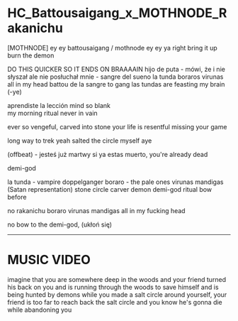 # HC_Battousaigang_x_MOTHNODE_Rakanichu

[MOTHNODE]
ey ey
battousaigang / mothnode
ey ey 
ya
right
bring it up
burn the demon

DO THIS QUICKER SO IT ENDS ON BRAAAAIN
hijo de puta - 
mówi, że i nie słyszał
ale nie posłuchał mnie - 
sangre del sueno 
la tunda 
boraros 
virunas 
all in my head
battou de la sangre to gang 
las tundas are feasting my brain (-ye) 

aprendiste la lección mind so blank  
my morning ritual never in vain

ever so vengeful, carved into stone
your life is resentful
missing your game 

long way to trek yeah
salted the circle myself aye 

(offbeat) - jesteś już martwy
si ya estas muerto, you're already dead







demi-god


la tunda - vampire doppelganger
boraro - the pale ones
virunas mandigas (Satan representation)
stone circle
carver
demon
demi-god
ritual
bow before


no rakanichu
boraro
virunas mandigas
all in my fucking head

no bow to the demi-god, (ukłoń się)

----

# MUSIC VIDEO

imagine that you are somewhere deep in the woods and your friend turned his back on you and is running through the woods to save himself and is being hunted by demons while you made a salt circle around yourself, your friend is too far to reach back the salt circle and you know he's gonna die while abandoning you


  
